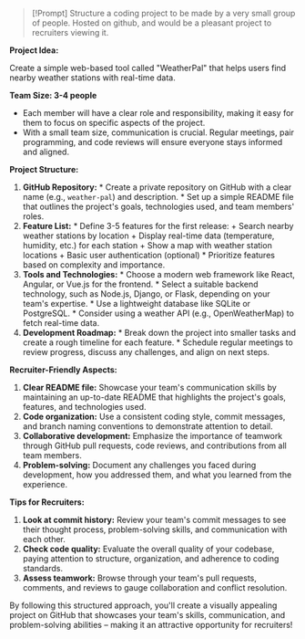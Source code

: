 > [!Prompt]
> Structure a coding project to be made by a very small group of people. Hosted on github, and would be a pleasant project to recruiters viewing it.
> 

**Project Idea:**

Create a simple web-based tool called "WeatherPal" that helps users find nearby weather stations with real-time data.

**Team Size: 3-4 people**

* Each member will have a clear role and responsibility, making it easy for them to focus on specific aspects of the project.
* With a small team size, communication is crucial. Regular meetings, pair programming, and code reviews will ensure everyone stays informed and aligned.

**Project Structure:**

1. **GitHub Repository:**
        * Create a private repository on GitHub with a clear name (e.g., `weather-pal`) and description.
        * Set up a simple README file that outlines the project's goals, technologies used, and team members' roles.
2. **Feature List:**
        * Define 3-5 features for the first release:
                + Search nearby weather stations by location
                + Display real-time data (temperature, humidity, etc.) for each station
                + Show a map with weather station locations
                + Basic user authentication (optional)
        * Prioritize features based on complexity and importance.
3. **Tools and Technologies:**
        * Choose a modern web framework like React, Angular, or Vue.js for the frontend.
        * Select a suitable backend technology, such as Node.js, Django, or Flask, depending on your team's expertise.
        * Use a lightweight database like SQLite or PostgreSQL.
        * Consider using a weather API (e.g., OpenWeatherMap) to fetch real-time data.
4. **Development Roadmap:**
        * Break down the project into smaller tasks and create a rough timeline for each feature.
        * Schedule regular meetings to review progress, discuss any challenges, and align on next steps.

**Recruiter-Friendly Aspects:**

1. **Clear README file:** Showcase your team's communication skills by maintaining an up-to-date README that highlights the project's goals, features, and technologies used.
2. **Code organization:** Use a consistent coding style, commit messages, and branch naming conventions to demonstrate attention to detail.
3. **Collaborative development:** Emphasize the importance of teamwork through GitHub pull requests, code reviews, and contributions from all team members.
4. **Problem-solving:** Document any challenges you faced during development, how you addressed them, and what you learned from the experience.

**Tips for Recruiters:**

1. **Look at commit history:** Review your team's commit messages to see their thought process, problem-solving skills, and communication with each other.
2. **Check code quality:** Evaluate the overall quality of your codebase, paying attention to structure, organization, and adherence to coding standards.
3. **Assess teamwork:** Browse through your team's pull requests, comments, and reviews to gauge collaboration and conflict resolution.

By following this structured approach, you'll create a visually appealing project on GitHub that showcases your team's skills, communication, and problem-solving abilities – making it an attractive opportunity for recruiters!